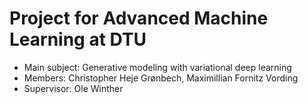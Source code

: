 # Project for Advanced Machine Learning at DTU

* Main subject: Generative modeling with variational deep learning
* Members: Christopher Heje Grønbech, Maximillian Fornitz Vording
* Supervisor: Ole Winther
